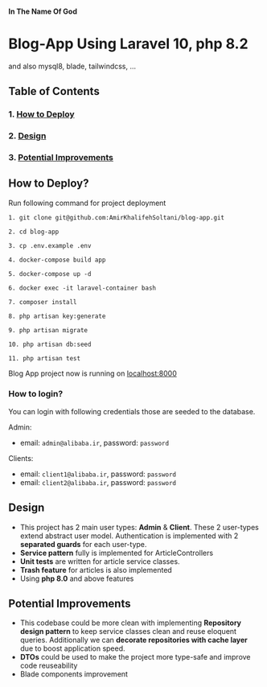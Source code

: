 #### In The Name Of God

# Blog-App Using Laravel 10, php 8.2
and also mysql8, blade, tailwindcss, ...


## Table of Contents

### 1. [How to Deploy](#how-to-deploy?)
### 2. [Design](#design)
### 3. [Potential Improvements](#potential-improvements)

## How to Deploy?

Run following command for project deployment
```
1. git clone git@github.com:AmirKhalifehSoltani/blog-app.git

2. cd blog-app

3. cp .env.example .env

4. docker-compose build app

5. docker-compose up -d

6. docker exec -it laravel-container bash

7. composer install

8. php artisan key:generate

9. php artisan migrate

10. php artisan db:seed

11. php artisan test
```

Blog App project now is running on [localhost:8000](http://localhost:8000)

### How to login?

You can login with following credentials those are seeded to the database.

Admin:
 - email: `admin@alibaba.ir`, password: `password`

Clients:
 - email: `client1@alibaba.ir`, password: `password`
 - email: `client2@alibaba.ir`, password: `password`

## Design

- This project has 2 main user types: **Admin** & **Client**. These 2 user-types extend abstract user model.
Authentication is implemented with 2 **separated guards** for each user-type.
- **Service pattern** fully is implemented for ArticleControllers
- **Unit tests** are written for article service classes.
- **Trash feature** for articles is also implemented
- Using **php 8.0** and above features

## Potential Improvements

- This codebase could be more clean with implementing **Repository design pattern** to keep service classes clean and reuse eloquent queries. Additionally we can **decorate repositories with cache layer** due to boost application speed.
- **DTOs** could be used to make the project more type-safe and improve code reuseability
- Blade components improvement

